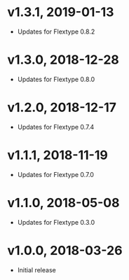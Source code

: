 # v1.3.1, 2019-01-13
* Updates for Flextype 0.8.2

# v1.3.0, 2018-12-28
* Updates for Flextype 0.8.0

# v1.2.0, 2018-12-17
* Updates for Flextype 0.7.4

# v1.1.1, 2018-11-19
* Updates for Flextype 0.7.0

# v1.1.0, 2018-05-08
* Updates for Flextype 0.3.0

# v1.0.0, 2018-03-26
* Initial release
